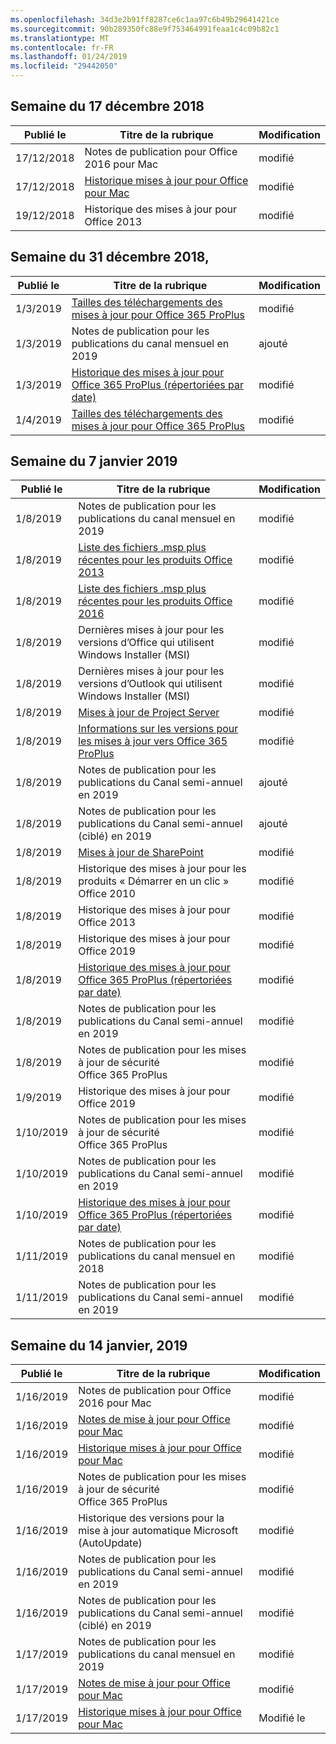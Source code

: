 ```yaml
---
ms.openlocfilehash: 34d3e2b91ff8287ce6c1aa97c6b49b29641421ce
ms.sourcegitcommit: 90b289350fc88e9f753464991feaa1c4c09b82c1
ms.translationtype: MT
ms.contentlocale: fr-FR
ms.lasthandoff: 01/24/2019
ms.locfileid: "29442050"
---
```

<!-- This file is generated automatically each week. Changes made to this file will be overwritten.-->




## <a name="week-of-december-17-2018"></a>Semaine du 17 décembre 2018


| Publié le |Titre de la rubrique | Modification |
|------|------------|--------|
| 17/12/2018 | Notes de publication pour Office 2016 pour Mac | modifié |
| 17/12/2018 | [Historique mises à jour pour Office pour Mac](/OfficeUpdates/update-history-office-for-mac) | modifié |
| 19/12/2018 | Historique des mises à jour pour Office 2013 | modifié |


## <a name="week-of-december-31-2018"></a>Semaine du 31 décembre 2018,


| Publié le |Titre de la rubrique | Modification |
|------|------------|--------|
| 1/3/2019 | [Tailles des téléchargements des mises à jour pour Office 365 ProPlus](/OfficeUpdates/download-sizes-office365-proplus-updates) | modifié |
| 1/3/2019 | Notes de publication pour les publications du canal mensuel en 2019 | ajouté |
| 1/3/2019 | [Historique des mises à jour pour Office 365 ProPlus (répertoriées par date)](/OfficeUpdates/update-history-office365-proplus-by-date) | modifié |
| 1/4/2019 | [Tailles des téléchargements des mises à jour pour Office 365 ProPlus](/OfficeUpdates/download-sizes-office365-proplus-updates) | modifié |


## <a name="week-of-january-07-2019"></a>Semaine du 7 janvier 2019


| Publié le |Titre de la rubrique | Modification |
|------|------------|--------|
| 1/8/2019 | Notes de publication pour les publications du canal mensuel en 2019 | modifié |
| 1/8/2019 | [Liste des fichiers .msp plus récentes pour les produits Office 2013](/OfficeUpdates/msp-files-office-2013) | modifié |
| 1/8/2019 | [Liste des fichiers .msp plus récentes pour les produits Office 2016](/OfficeUpdates/msp-files-office-2016) | modifié |
| 1/8/2019 | Dernières mises à jour pour les versions d’Office qui utilisent Windows Installer (MSI) | modifié |
| 1/8/2019 | Dernières mises à jour pour les versions d’Outlook qui utilisent Windows Installer (MSI) | modifié |
| 1/8/2019 | [Mises à jour de Project Server](/OfficeUpdates/project-server-updates) | modifié |
| 1/8/2019 | [Informations sur les versions pour les mises à jour vers Office 365 ProPlus](/OfficeUpdates/release-notes-office365-proplus) | modifié |
| 1/8/2019 | Notes de publication pour les publications du Canal semi-annuel en 2019 | ajouté |
| 1/8/2019 | Notes de publication pour les publications du Canal semi-annuel (ciblé) en 2019 | ajouté |
| 1/8/2019 | [Mises à jour de SharePoint](/OfficeUpdates/sharepoint-updates) | modifié |
| 1/8/2019 | Historique des mises à jour pour les produits « Démarrer en un clic » Office 2010 | modifié |
| 1/8/2019 | Historique des mises à jour pour Office 2013 | modifié |
| 1/8/2019 | Historique des mises à jour pour Office 2019 | modifié |
| 1/8/2019 | [Historique des mises à jour pour Office 365 ProPlus (répertoriées par date)](/OfficeUpdates/update-history-office365-proplus-by-date) | modifié |
| 1/8/2019 | Notes de publication pour les publications du Canal semi-annuel en 2019 | modifié |
| 1/8/2019 | Notes de publication pour les mises à jour de sécurité Office 365 ProPlus | modifié |
| 1/9/2019 | Historique des mises à jour pour Office 2019 | modifié |
| 1/10/2019 | Notes de publication pour les mises à jour de sécurité Office 365 ProPlus | modifié |
| 1/10/2019 | Notes de publication pour les publications du Canal semi-annuel en 2019 | modifié |
| 1/10/2019 | [Historique des mises à jour pour Office 365 ProPlus (répertoriées par date)](/OfficeUpdates/update-history-office365-proplus-by-date) | modifié |
| 1/11/2019 | Notes de publication pour les publications du canal mensuel en 2018 | modifié |
| 1/11/2019 | Notes de publication pour les publications du Canal semi-annuel en 2019 | modifié |


## <a name="week-of-january-14-2019"></a>Semaine du 14 janvier, 2019


| Publié le |Titre de la rubrique | Modification |
|------|------------|--------|
| 1/16/2019 | Notes de publication pour Office 2016 pour Mac | modifié |
| 1/16/2019 | [Notes de mise à jour pour Office pour Mac](/OfficeUpdates/release-notes-office-for-mac) | modifié |
| 1/16/2019 | [Historique mises à jour pour Office pour Mac](/OfficeUpdates/update-history-office-for-mac) | modifié |
| 1/16/2019 | Notes de publication pour les mises à jour de sécurité Office 365 ProPlus | modifié |
| 1/16/2019 | Historique des versions pour la mise à jour automatique Microsoft (AutoUpdate) | modifié |
| 1/16/2019 | Notes de publication pour les publications du Canal semi-annuel en 2019 | modifié |
| 1/16/2019 | Notes de publication pour les publications du Canal semi-annuel (ciblé) en 2019 | modifié |
| 1/17/2019 | Notes de publication pour les publications du canal mensuel en 2019 | modifié |
| 1/17/2019 | [Notes de mise à jour pour Office pour Mac](/OfficeUpdates/release-notes-office-for-mac) | modifié |
| 1/17/2019 | [Historique mises à jour pour Office pour Mac](/OfficeUpdates/update-history-office-for-mac) | Modifié le |
